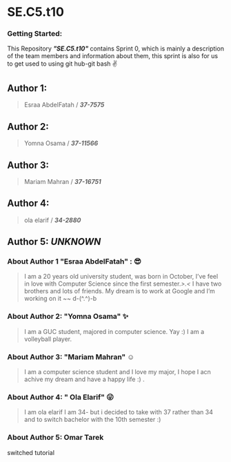  # SE.C5.t10


### Getting Started: 
This Repository **_"SE.C5.t10"_**  contains Sprint 0, which is mainly a description of the team members and information about them, this sprint is also for us to get used to using git hub-git bash :v:


## Author 1:
>Esraa AbdelFatah / **_37-7575_**  

## Author 2:
>Yomna Osama / **_37-11566_**

## Author 3:
>Mariam Mahran / **_37-16751_**

## Author 4:
>ola elarif / **_34-2880_**

## Author 5: *UNKNOWN*


### About Author 1 "Esraa AbdelFatah" : :sunglasses:
>I am a 20 years old university student, was born in October, I’ve feel in love with Computer Science  since the first semester.*>.<*
I have two brothers and lots of friends. My dream is to work at Google and I’m working on it ~~  d-(^.^)-b


### About Author 2: "Yomna Osama" :sparkles:
 >I am a GUC student, majored in computer science. Yay :)
 I am a volleyball player.
 
 
### About Author 3: "Mariam Mahran" :relaxed:
>I am a computer science student and I love my major, I hope I acn achive my dream and have a happy life :)  .


### About Author 4: " Ola Elarif" :stuck_out_tongue_winking_eye:
>I am ola elarif I  am 34- but i decided to take with 37 rather than 34 and to switch bachelor with the 10th semester :)




### About Author 5: Omar Tarek
switched tutorial 






